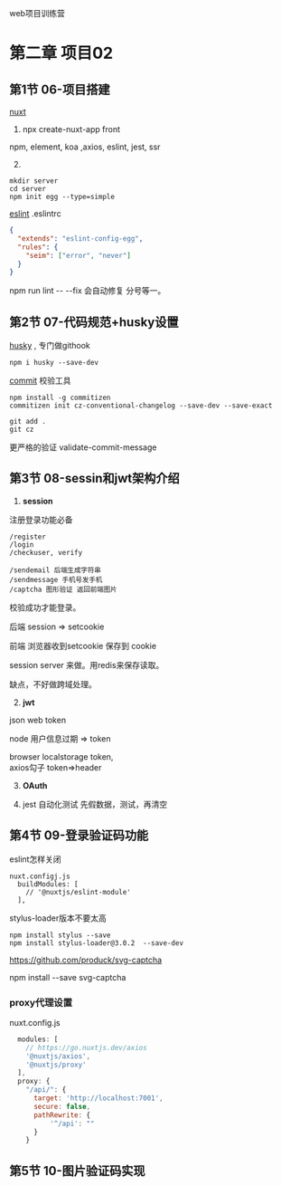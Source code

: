 web项目训练营

# 第二章 项目02
## 第1节  06-项目搭建
[nuxt](https://zh.nuxtjs.org/)

1. npx create-nuxt-app front

npm, element, koa ,axios, eslint, jest, ssr

2.
```
mkdir server
cd server
npm init egg --type=simple
```

[eslint](https://eslint.org/docs/rules/semi)
.eslintrc
```json
{
  "extends": "eslint-config-egg",
  "rules": {
    "seim": ["error", "never"]
  }
}
```

npm run lint -- --fix 会自动修复 分号等一。

## 第2节  07-代码规范+husky设置

[husky](https://github.com/typicode/husky)
, 专门做githook

`npm i husky --save-dev`

[commit](https://github.com/commitizen/cz-cli) 校验工具

```
npm install -g commitizen
commitizen init cz-conventional-changelog --save-dev --save-exact

git add .
git cz
```

更严格的验证 validate-commit-message

## 第3节  08-sessin和jwt架构介绍

1. __session__

注册登录功能必备
```
/register
/login
/checkuser, verify

/sendemail 后端生成字符串
/sendmessage 手机号发手机 
/captcha 图形验证 返回前端图片
```
校验成功才能登录。

后端  session => setcookie

前端  浏览器收到setcookie 保存到 cookie

session server 来做。用redis来保存读取。

缺点，不好做跨域处理。 

2. __jwt__

json web token

node 用户信息过期 => token

browser localstorage token,  
   axios勾子  token=>header

3. __OAuth__

4. jest 自动化测试
先假数据，测试，再清空

## 第4节  09-登录验证码功能

eslint怎样关闭
```
nuxt.configj.js
  buildModules: [
    // '@nuxtjs/eslint-module'
  ],
```

stylus-loader版本不要太高

```
npm install stylus --save
npm install stylus-loader@3.0.2  --save-dev
```

https://github.com/produck/svg-captcha

npm install --save svg-captcha


### proxy代理设置

nuxt.config.js

```js
  modules: [
    // https://go.nuxtjs.dev/axios
    '@nuxtjs/axios',
    '@nuxtjs/proxy'
  ],
  proxy: {
    "/api/": {
      target: 'http://localhost:7001',
      secure: false,
      pathRewrite: {
          '^/api': ""
      }
    }
```

## 第5节  10-图片验证码实现
